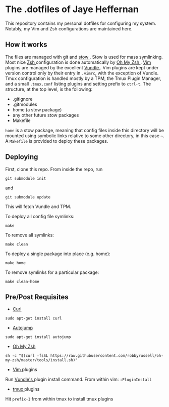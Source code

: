 # The .dotfiles of Jaye Heffernan

This repository contains my personal dotfiles for configuring my system.  Notably, my Vim and Zsh configurations are maintained here.

## How it works

The files are managed with git and [ stow ](https://www.gnu.org/software/stow/).  Stow is used for mass symlinking.  Most nice [ Zsh ](https://github.com/zsh-users/zsh) configuration is done automatically by [ Oh My Zsh ](https://github.com/robbyrussell/oh-my-zsh).  [ Vim ](http://www.vim.org/) plugins are managed by the excellent [ Vundle ](https://github.com/VundleVim/Vundle.vim).  Vim plugins are kept under version control only by their entry in `.vimrc`, with the exception of Vundle.  Tmux configuration is handled mostly by a TPM, the Tmux Plugin Manager, and a small `.tmux.conf` listing plugins and setting prefix to `ctrl-t`.  The structure, at the top level, is the following:

- .gitignore
- .gitmodules
- home (a stow package)
- any other future stow packages
- Makefile

`home` is a stow package, meaning that config files inside this directory will be mounted using symbolic links relative to some other directory, in this case `~`.  A `Makefile` is provided to deploy these packages.

## Deploying

First, clone this repo.  From inside the repo, run

`git submodule init`

and

`git submodule update`

This will fetch Vundle and TPM.

To deploy all config file symlinks:

`make`

To remove all symlinks:

`make clean`

To deploy a single package into place (e.g. home):

`make home`

To remove symlinks for a particular package:

`make clean-home`

## Pre/Post Requisites

- [ Curl ](https://github.com/curl/curl)

 `sudo apt-get install curl`

- [ Autojump ](https://github.com/wting/autojump)

 `sudo apt-get install autojump`

- [ Oh My Zsh ](https://github.com/robbyrussell/oh-my-zsh)

 `sh -c "$(curl -fsSL https://raw.githubusercontent.com/robbyrussell/oh-my-zsh/master/tools/install.sh)"`

- [ Vim ](http://www.vim.org/) plugins

 Run [ Vundle's ](https://github.com/VundleVim/Vundle.vim) plugin install command.  From within vim: `:PluginInstall`

- [ tmux ](https://tmux.github.io/) plugins

 Hit `prefix-I` from within tmux to install tmux plugins
